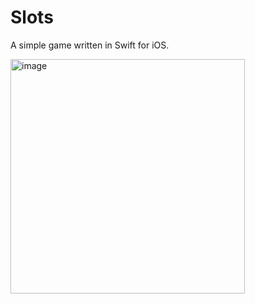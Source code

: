 
# Slots

A simple game written in Swift for iOS.


<img width="375" alt="image" src="https://user-images.githubusercontent.com/28763093/118176057-89f64900-b44e-11eb-9fa3-42dc2b80ac31.png">
